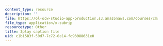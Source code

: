 ```yaml
---
content_type: resource
description: ''
file: https://ol-ocw-studio-app-production.s3.amazonaws.com/courses/cms-608-game-design-spring-2014/c1b1583f50d77c720e14fc93988631e0_1506700.srt
file_type: application/x-subrip
resourcetype: Other
title: 3play caption file
uid: c1b1583f-50d7-7c72-0e14-fc93988631e0
---
```

